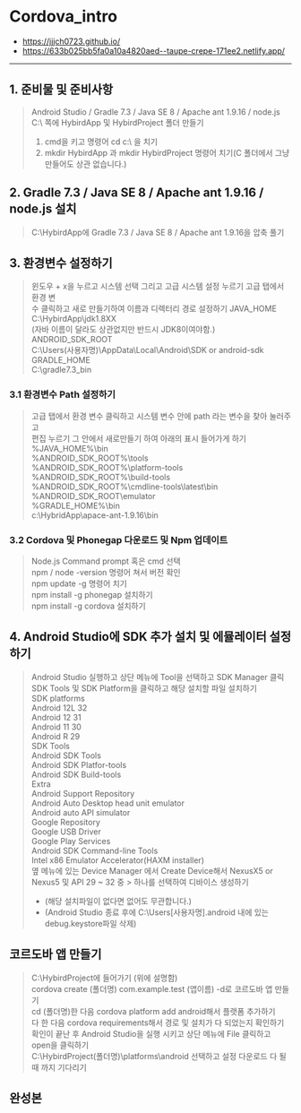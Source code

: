# Cordova_intro
  + <https://jjjch0723.github.io/>
  + <https://633b025bb5fa0a10a4820aed--taupe-crepe-171ee2.netlify.app/>
* * *
## 1. 준비물 및 준비사항
>  Android Studio / Gradle 7.3 / Java SE 8 / Apache ant 1.9.16 / node.js   
>  C:\ 쪽에 HybirdApp 및 HybirdProject 폴더 만들기
> 
>  1. cmd을 키고 명령어 cd c:\ 을 치기
>  2. mkdir HybirdApp 과 mkdir HybirdProject 명령어 치기(C 폴더에서 그냥 만들어도 상관 없습니다.)
>  
## 2. Gradle 7.3 / Java SE 8 / Apache ant 1.9.16 / node.js 설치
>  C:\HybirdApp에 Gradle 7.3 / Java SE 8 / Apache ant 1.9.16을 압축 풀기
>  
## 3. 환경변수 설정하기
>  윈도우 + x을 누르고 시스템 선택 그리고 고급 시스템 설정 누르기 고급 탭에서 환경 변  
>  수 클릭하고 새로 만들기하여 이름과 디렉터리 경로 설정하기
>  JAVA_HOME   
>  C:\HybirdApp\jdk1.8XX   
>  (자바 이름이 달라도 상관없지만 반드시 JDK8이여야함.)   
>  ANDROID_SDK_ROOT   
>  C:\Users(사용자명)\AppData\Local\Android\SDK or android-sdk   
>  GRADLE_HOME   
>  C:\gradle7.3_bin   
>
### 3.1 환경변수 Path 설정하기
>  고급 탭에서 환경 변수 클릭하고 시스템 변수 안에 path 라는 변수을 찾아 눌러주고   
>  편집 누르기 그 안에서 새로만들기 하여 아래의 표시 들어가게 하기
>  %JAVA_HOME%\bin   
>  %ANDROID_SDK_ROOT%\tools   
>  %ANDROID_SDK_ROOT%\platform-tools   
>  %ANDROID_SDK_ROOT%\build-tools   
>  %ANDROID_SDK_ROOT%\cmdline-tools\latest\bin   
>  %ANDROID_SDK_ROOT\emulator   
>  %GRADLE_HOME%\bin   
>  c:\HybridApp\apace-ant-1.9.16\bin   

### 3.2 Cordova 및 Phonegap 다운로드 및 Npm 업데이트
>  Node.js Command prompt 혹은 cmd 선택   
>  npm / node -version 명령어 쳐서 버전 확인   
>  npm update -g 명령어 치기   
>  npm install -g phonegap 설치하기   
>  npm install -g cordova 설치하기   

## 4. Android Studio에 SDK 추가 설치 및 에뮬레이터 설정하기
>  Android Studio 실행하고 상단 메뉴에 Tool을 선택하고 SDK Manager 클릭   
>  SDK Tools 및 SDK Platform을 클릭하고 해당 설치할 파일 설치하기   
>  SDK platforms   
>  Android 12L 32   
>  Android 12 31   
>  Android 11 30   
>  Android R 29   
>  SDK Tools   
>  Android SDK Tools   
>  Android SDK Platfor-tools   
>  Android SDK Build-tools   
>  Extra   
>  Android Support Repository   
>  Android Auto Desktop head unit emulator   
>  Android auto API simulator   
>  Google Repository   
>  Google USB Driver   
>  Google Play Services   
>  Android SDK Command-line Tools   
>  Intel x86 Emulator Accelerator(HAXM installer)   
>  옆 메뉴에 있는 Device Manager 에서 Create Device해서 NexusX5 or Nexus5 및 API 29 ~ 32 중     >  하나를 선택하여 디바이스 생성하기   
>  * (해당 설치파일이 없다면 없어도 무관합니다.)   
>  * (Android Studio 종료 후에 C:\Users[사용자명].android 내에 있는 debug.keystore파일 삭제)   

## 코르도바 앱 만들기
>  C:\HybirdProject에 들어가기 (위에 설명함)   
>  cordova create (폴더명) com.example.test (앱이름) -d로 코르도바 앱 만들기   
>  cd (폴더명)한 다음 cordova platform add android해서 플랫폼 추가하기   
>  다 한 다음 cordova requirements해서 경로 및 설치가 다 되었는지 확인하기   
>  확인이 끝난 후 Android Studio을 실행 시키고 상단 메뉴에 File 클릭하고 open을 클릭하기   
>  C:\HybirdProject(폴더명)\platforms\android 선택하고 설정 다운로드 다 될때 까지 기다리기   

## 완성본
